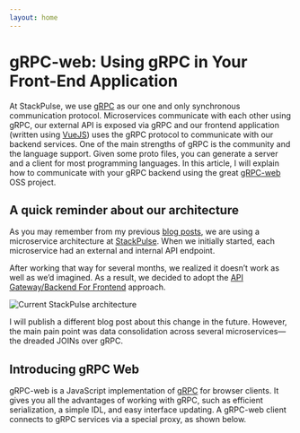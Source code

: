 ```yaml
---
layout: home
---
```


# gRPC-web: Using gRPC in Your Front-End Application

At StackPulse, we use [gRPC](https://grpc.io/) as our one and only synchronous communication protocol. Microservices communicate with each other using gRPC, our external API is exposed via gRPC and our frontend application (written using [VueJS](https://vuejs.org/)) uses the gRPC protocol to communicate with our backend services. One of the main strengths of gRPC is the community and the language support. Given some proto files, you can generate a server and a client for most programming languages. In this article, I will explain how to communicate with your gRPC backend using the great [gRPC-web](https://github.com/grpc/grpc-web) OSS project.

## A quick reminder about our architecture

As you may remember from my previous [blog posts](https://grpcguide.com), we are using a microservice architecture at [StackPulse](https://stackpulse.io). When we initially started, each microservice had an external and internal API endpoint.

After working that way for several months, we realized it doesn’t work as well as we’d imagined. As a result, we decided to adopt the [API Gateway/Backend For Frontend](https://samnewman.io/patterns/architectural/bff/) approach.

![Current StackPulse architecture](/images/sp-arcg.png "Current StackPulse architecture")

I will publish a different blog post about this change in the future. However, the main pain point was data consolidation across several microservices—the dreaded JOINs over gRPC.

## Introducing gRPC Web

gRPC-web is a JavaScript implementation of [gRPC](https://grpc.io/) for browser clients. It gives you all the advantages of working with gRPC, such as efficient serialization, a simple IDL, and easy interface updating. A gRPC-web client connects to gRPC services via a special proxy, as shown below.
